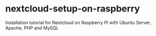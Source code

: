 # nextcloud-setup-on-raspberry
Installation tutorial for Nextcloud on Raspberry Pi with Ubuntu Server, Apache, PHP and MySQL
